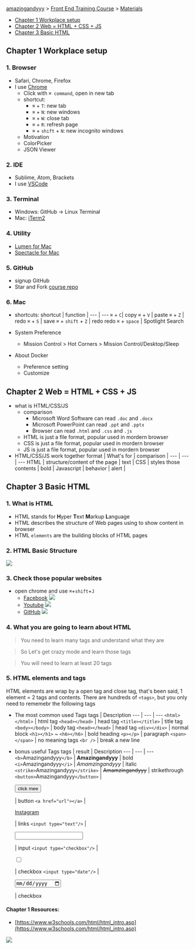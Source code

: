 [amazingandyyy](https://amazingandyyy.github.io) > [Front End Training Course](https://github.com/amazingandyyy/FrontEndTraining) > [Materials](https://github.com/amazingandyyy/FrontEndTraining/blob/master/MATERIALS.md)

* [Chapter 1 Workplace setup](#ch1)
* [Chapter 2 Web = HTML + CSS + JS](#ch2)
* [Chapter 3 Basic HTML](#ch3)

## <a name="ch1"></a> Chapter 1 Workplace setup

### 1. Browser
- Safari, Chrome, Firefox
- I use [Chrome](https://www.google.com/chrome/browser/desktop/)
    - Click with `⌘ command`, open in new tab
    - shortcut:
        - `⌘` + `T`: new tab
        - `⌘` + `N`: new windows
        - `⌘` + `W`: close tab
        - `⌘` + `R`: refresh page
        - `⌘` + `shift` + `N`: new incognito windows
    - Motivation
    - ColorPicker
    - JSON Viewer
### 2. IDE
- Sublime, Atom, Brackets
- I use [VSCode](https://code.visualstudio.com/)
### 3. Terminal
- Windows: GitHub -> Linux Terminal
- Mac: [iTerm2](https://www.iterm2.com/)
### 4. Utility
- [Lumen for Mac](https://github.com/anishathalye/lumen)
- [Spectacle for Mac](https://www.spectacleapp.com/)
### 5. GitHub
- signup GitHub
- Star and Fork [course repo](https://github.com/amazingandyyy/FrontEndTraining) 
### 6. Mac
- shortcuts:
    shortcut | function |
    --- | ---
    `⌘` + `C`| copy
    `⌘` + `V` | paste
    `⌘` + `Z` | redo
    `⌘` + `S` | save
    `⌘` + `shift` + `Z` | redo redo
    `⌘` + `space` | Spotlight Search

- System Preference
    - Mission Control > Hot Corners > Mission Control/Desktop/Sleep
- About Docker
    - Preference setting
    - Customize

## <a name="ch2"></a> Chapter 2 Web = HTML + CSS + JS
- what is HTML/CSS/JS
    - comparison
        - Microsoft Word Software can read `.doc` and `.docx`
        - Microsoft PowerPoint can read `.ppt` and `.pptx`
        - Browser can read `.html` and `.css` and `.js`
    - HTML is just a file format, popular used in mordern browser
    - CSS is just a file format, popular used in mordern browser
    - JS is just a file format, popular used in mordern browser
-  HTML/CSS/JS work together
    format        | What's for                    | comparison  |
    --- | --- | ---
    HTML          | structure/content of the page | text  |
    CSS           | styles those contents         | bold  |
    Javascript    | behavior                      | alert |

## <a name="ch3"></a> Chapter 3 Basic HTML
### 1. What is HTML
- HTML stands for **H**yper **T**ext **M**arkup **L**anguage
- HTML describes the structure of Web pages using to show content in browser
- HTML `elements` are the building blocks of HTML pages

### 2. HTML Basic Structure
![](https://i.imgur.com/aEfWwvT.png)

### 3. Check those popular websites
- open chrome and use `⌘`+`shift`+`J` 
    - [Facebook](https://www.facebook.com/)
    ![](https://i.imgur.com/429EzCD.png)
    - [Youtube](https://www.youtube.com/)
    ![](https://i.imgur.com/rJkZAT3.png)
    - [GitHub](https://github.com/)
    ![](https://i.imgur.com/06sysPl.png)

### 4. What you are going to learn about HTML
> You need to learn many tags and understand what they are

> So Let's get crazy mode and learn those tags

> You will need to learn at least 20 tags

### 5. HTML elements and tags
HTML elements are wrap by a open tag and close tag, that's been said, 1 element = 2 tags and contents.
There are hundreds of `<tags>`, but you only need to rememebr the following tags

- The most common used Tags
    tags | Description 
    --- | --- | ---
    `<html></html>`  | html tag
    `<head></head>`  | head tag
    `<title></title>`  | title tag
    `<body></body>`  | body tag
    `<head></head>`  | head tag
    `<div></div>`  | normal block
    `<h1></h1>` ~ `<h6></h6>` | bold heading
    `<p></p>` | paragraph
    `<span></span>` | no meaning tags
    `<br />` | break a new line
    
- bonus useful Tags
    tags | result | Description 
    --- | --- | ---
    `<b>`Amazingandyyy`</b>` | **Amazingandyyy** | bold
    `<i>`Amazingandyyy`</i>` | *Amamzingandyyy* | italic
    `<strike>`Amazingandyyy`</strike>` | ~~Amamzingandyyy~~ | strikethrough
    `<button>`Amazingandyyy`</button>` | <dl><button>click mee</button></dl> | button
    `<a href="url"></a>` | <dl><a href="https://www.instagram.com/amazingandyyy/" target="_blank">Instagram</a></dl> | links
    `<input type="text"/>` | <dl><input /></dl> | input
    `<input type="checkbox"/>` | <dl><input type="checkbox"/></dl> | checkbox
    `<input type="date"/>` | <dl><input type="date"/></dl> | checkbox

#### Chapter 1 Resources: 
- [https://www.w3schools.com/html/html_intro.asp](https://www.w3schools.com/html/html_intro.asp)










![](https://i.imgur.com/PP7USjs.png)
